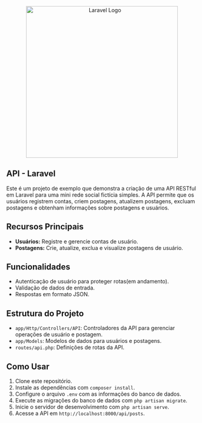 <p align="center"><a href="https://laravel.com" target="_blank"><img src="https://raw.githubusercontent.com/laravel/art/master/logo-lockup/5%20SVG/2%20CMYK/1%20Full%20Color/laravel-logolockup-cmyk-red.svg" width="400" alt="Laravel Logo"></a></p>



## API - Laravel

Este é um projeto de exemplo que demonstra a criação de uma API RESTful em Laravel para uma mini rede social fictícia simples. A API permite que os usuários registrem contas, criem postagens, atualizem postagens, excluam postagens e obtenham informações sobre postagens e usuários.

## Recursos Principais

- **Usuários:** Registre e gerencie contas de usuário.
- **Postagens:** Crie, atualize, exclua e visualize postagens de usuário.

## Funcionalidades

- Autenticação de usuário para proteger rotas(em andamento).
- Validação de dados de entrada.
- Respostas em formato JSON.

## Estrutura do Projeto

- `app/Http/Controllers/API`: Controladores da API para gerenciar operações de usuário e postagem.
- `app/Models`: Modelos de dados para usuários e postagens.
- `routes/api.php`: Definições de rotas da API.

## Como Usar

1. Clone este repositório.
2. Instale as dependências com `composer install`.
3. Configure o arquivo `.env` com as informações do banco de dados.
4. Execute as migrações do banco de dados com `php artisan migrate`.
5. Inicie o servidor de desenvolvimento com `php artisan serve`.
6. Acesse a API em `http://localhost:8000/api/posts`.
